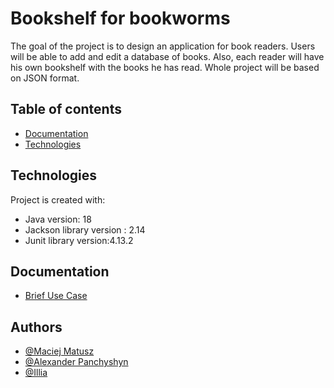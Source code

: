 
# Bookshelf for bookworms
The goal of the project is to design an application for book readers.
Users will be able to add and edit a database of books.
Also, each reader will have his own bookshelf with the books he has read.
Whole project will be based on JSON format.

## Table of contents
* [Documentation](#documentation)
* [Technologies](#technologies)


## Technologies
Project is created with:
* Java version: 18
* Jackson library version : 2.14
* Junit library version:4.13.2
## Documentation
- [Brief Use Case](https://github.com/AlexanderPanchyshyn/Yellow-Team-JSON-Project/blob/main/use-cases.md)
## Authors
- [@Maciej Matusz](https://github.com/TheSuperiorMatusz)
- [@Alexander Panchyshyn](https://github.com/AlexanderPanchyshyn)
- [@Illia](https://github.com/hokka1do)
